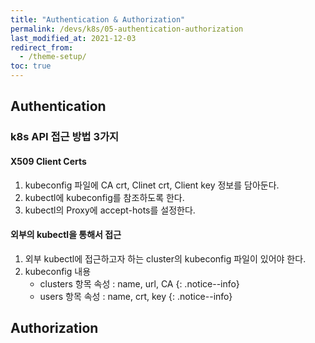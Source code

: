 ```yaml
---
title: "Authentication & Authorization"
permalink: /devs/k8s/05-authentication-authorization
last_modified_at: 2021-12-03
redirect_from:
  - /theme-setup/
toc: true
---
```


## Authentication

### k8s API 접근 방법 3가지

#### X509 Client Certs
1. kubeconfig 파일에 CA crt, Clinet crt, Client key 정보를 담아둔다.
2. kubectl에 kubeconfig를 참조하도록 한다.
3. kubectl의 Proxy에 accept-hots를 설정한다.

#### 외부의 kubectl을 통해서 접근
1. 외부 kubectl에 접근하고자 하는 cluster의 kubeconfig 파일이 있어야 한다.
2. kubeconfig 내용
	- clusters 항목
		속성 : name, url, CA
		{: .notice--info}
	- users 항목
		속성 : name, crt, key
		{: .notice--info}

#### 

## Authorization